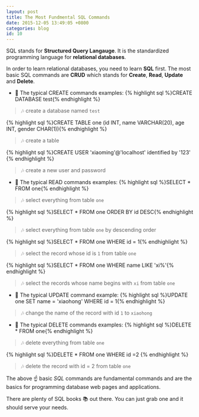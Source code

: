 ```yaml
---
layout: post
title: The Most Fundmental SQL Commands
date: 2015-12-05 13:49:05 +0800
categories: blog
id: 10
---
```


SQL stands for **Structured Query Langauge**. It is the standardized programming language for **relational databases**. 

In order to learn relational databases, you need to learn **SQL** first. The most basic SQL commands are **CRUD** which stands for **Create**, **Read**, **Update** and **Delete**.

+ :bell: The typical CREATE commands examples:
{% highlight sql %}CREATE DATABASE test{% endhighlight %}

>:notes: create a database named `test`

{% highlight sql %}CREATE TABLE one (id INT, name VARCHAR(20), age INT, gender CHAR(1)){% endhighlight %}

>:notes: create a table

{% highlight sql %}CREATE USER 'xiaoming'@'localhost' identified by '123' {% endhighlight %}

>:notes: create a new user and password    
    
+ :bell: The typical READ commands examples:
{% highlight sql %}SELECT * FROM one{% endhighlight %}

>:notes: select everything from table `one`

{% highlight sql %}SELECT * FROM one ORDER BY id DESC{% endhighlight %}

>:notes: select everything from table `one` by descending order

{% highlight sql %}SELECT * FROM one WHERE id = 1{% endhighlight %} 

>:notes: select the record whose id is `1` from table `one`

{% highlight sql %}SELECT * FROM one WHERE name LIKE 'xi%'{% endhighlight %}

>:notes: select the records whose name begins with `xi` from table `one`
     
+ :bell: The typical UPDATE command example:
{% highlight sql %}UPDATE one SET name = 'xiaohong' WHERE id = 1{% endhighlight %}

>:notes: change the name of the record with id `1` to `xiaohong`      
    
+ :bell: The typical DELETE commands examples:
{% highlight sql %}DELETE * FROM one{% endhighlight %}

>:notes: delete everything from table `one`

{% highlight sql %}DELETE * FROM one WHERE id =2 {% endhighlight %}

>:notes: delete the record with id = 2 from table `one`

The above :point_up: basic *SQL* commands are fundamental commands and are the basics for programming database web pages and applications.

There are plenty of SQL books :books: out there. You can just grab one and it should serve your needs. 
